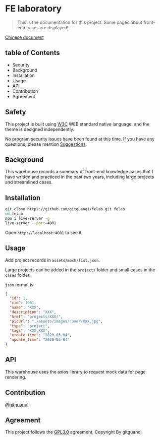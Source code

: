 # FE laboratory

> This is the documentation for this project. Some pages about front-end cases are displayed!

[Chinese document](./zh-CN.md)

## table of Contents

+ Security
+ Background
+ Installation
+ Usage
+ API
+ Contribution
+ Agreement

## Safety

This project is built using [W3C](https://w3.org) WEB standard native language, and the theme is designed independently.

No program security issues have been found at this time. If you have any questions, please mention [Suggestions](https://github.com/gitguanqi/felab/issues/new).

## Background

This warehouse records a summary of front-end knowledge cases that I have written and practiced in the past two years, including large projects and streamlined cases.

## Installation

```sh
git clone https://github.com/gitguanqi/felab.git felab
cd felab
npm i live-server -g
live-server --port=4001
```

Open `http://localhost:4001` to see it.

## Usage

Add project records in `assets/mock/list.json`.

Large projects can be added in the `projects` folder and small cases in the `cases` folder.

`json` format is

```json
{
  "id": 1,
  "cid": 1001,
  "name": "XXX",
  "description": "XXX",
  "href": "projects/XXX/",
  "picUrl": "./assets/images/cover/XXX.jpg",
  "type": "project",
  "tags": "XXX,XXX",
  "create_time": "2020-03-04",
  "update_time": "2020-03-04"
}
```

## API

This warehouse uses the axios library to request mock data for page rendering.

## Contribution

[@gitguanqi](https://github.com/gitguanqi)

## Agreement

This project follows the [GPL3.0](https://www.gnu.org/licenses/gpl-3.0.html) agreement, Copyright By gitguanqi
